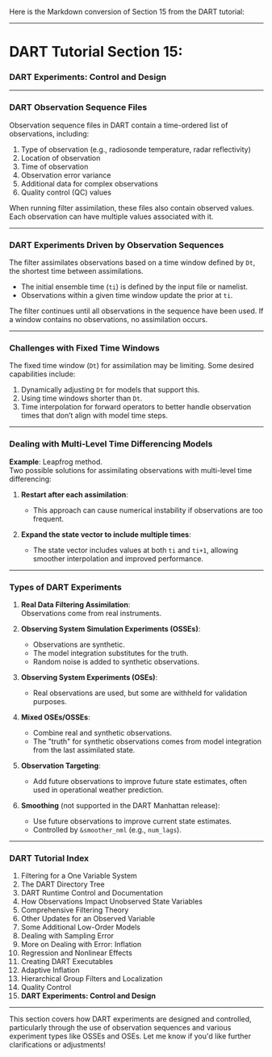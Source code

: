 Here is the Markdown conversion of Section 15 from the DART tutorial:

---

# DART Tutorial Section 15:  
### DART Experiments: Control and Design  

---

### DART Observation Sequence Files

Observation sequence files in DART contain a time-ordered list of observations, including:

1. Type of observation (e.g., radiosonde temperature, radar reflectivity)
2. Location of observation
3. Time of observation
4. Observation error variance
5. Additional data for complex observations
6. Quality control (QC) values

When running filter assimilation, these files also contain observed values. Each observation can have multiple values associated with it.

---

### DART Experiments Driven by Observation Sequences

The filter assimilates observations based on a time window defined by `Dt`, the shortest time between assimilations.  
- The initial ensemble time (`ti`) is defined by the input file or namelist.
- Observations within a given time window update the prior at `ti`.
  
The filter continues until all observations in the sequence have been used. If a window contains no observations, no assimilation occurs.

---

### Challenges with Fixed Time Windows

The fixed time window (`Dt`) for assimilation may be limiting. Some desired capabilities include:

1. Dynamically adjusting `Dt` for models that support this.
2. Using time windows shorter than `Dt`.
3. Time interpolation for forward operators to better handle observation times that don’t align with model time steps.

---

### Dealing with Multi-Level Time Differencing Models

**Example**: Leapfrog method.  
Two possible solutions for assimilating observations with multi-level time differencing:

1. **Restart after each assimilation**:  
   - This approach can cause numerical instability if observations are too frequent.

2. **Expand the state vector to include multiple times**:  
   - The state vector includes values at both `ti` and `ti+1`, allowing smoother interpolation and improved performance.

---

### Types of DART Experiments

1. **Real Data Filtering Assimilation**:  
   Observations come from real instruments.

2. **Observing System Simulation Experiments (OSSEs)**:  
   - Observations are synthetic.
   - The model integration substitutes for the truth.
   - Random noise is added to synthetic observations.

3. **Observing System Experiments (OSEs)**:  
   - Real observations are used, but some are withheld for validation purposes.

4. **Mixed OSEs/OSSEs**:  
   - Combine real and synthetic observations.
   - The "truth" for synthetic observations comes from model integration from the last assimilated state.

5. **Observation Targeting**:  
   - Add future observations to improve future state estimates, often used in operational weather prediction.

6. **Smoothing** (not supported in the DART Manhattan release):  
   - Use future observations to improve current state estimates.
   - Controlled by `&smoother_nml` (e.g., `num_lags`).

---

### DART Tutorial Index

1. Filtering for a One Variable System
2. The DART Directory Tree
3. DART Runtime Control and Documentation
4. How Observations Impact Unobserved State Variables
5. Comprehensive Filtering Theory
6. Other Updates for an Observed Variable
7. Some Additional Low-Order Models
8. Dealing with Sampling Error
9. More on Dealing with Error: Inflation
10. Regression and Nonlinear Effects
11. Creating DART Executables
12. Adaptive Inflation
13. Hierarchical Group Filters and Localization
14. Quality Control
15. **DART Experiments: Control and Design**

---

This section covers how DART experiments are designed and controlled, particularly through the use of observation sequences and various experiment types like OSSEs and OSEs. Let me know if you'd like further clarifications or adjustments!
